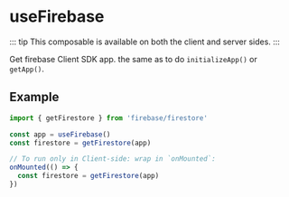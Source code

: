 # useFirebase

::: tip
This composable is available on both the client and server sides.
:::

Get firebase Client SDK app. the same as to do `initializeApp()` or `getApp()`.

## Example

```ts
import { getFirestore } from 'firebase/firestore'

const app = useFirebase()
const firestore = getFirestore(app)

// To run only in Client-side: wrap in `onMounted`:
onMounted(() => {
  const firestore = getFirestore(app)  
})
```
